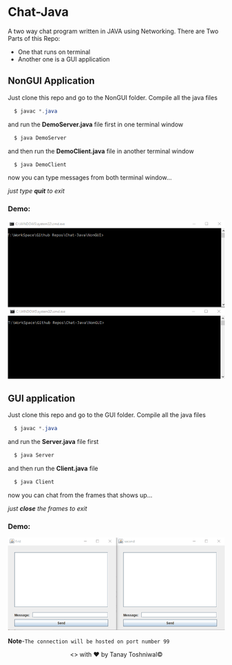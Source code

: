 # Chat-Java
A two way chat program written in JAVA using Networking.
There are Two Parts of this Repo:
  - One that runs on terminal
  - Another one is a GUI application

## NonGUI Application
Just clone this repo and go to the NonGUI folder.
Compile all the java files
```java
  $ javac *.java
```
and run the **DemoServer.java** file first in one terminal window
```java
  $ java DemoServer
```
and then run the **DemoClient.java** file in another terminal window
```java
  $ java DemoClient
```
now you can type messages from both terminal window...

_just type **quit** to exit_
### Demo:
<img src='https://github.com/AlphaBAT69/Chat-Java/blob/master/gifs/nogui.gif' width='700px'>

## GUI application
Just clone this repo and go to the GUI folder.
Compile all the java files
```java
  $ javac *.java
```
and run the **Server.java** file first
```java
  $ java Server
```
and then run the **Client.java** file
```java
  $ java Client
```
now you can chat from the frames that shows up...

_just **close** the frames to exit_
### Demo:
<img src='https://github.com/AlphaBAT69/Chat-Java/blob/master/gifs/gui.gif' width='700px'>

**Note**-```The connection will be hosted on port number 99```


<p align="center"><> with &hearts; by Tanay Toshniwal&copy;</p>
